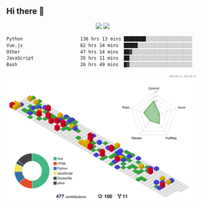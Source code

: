 ## Hi there 👋
<div align="center">
<span>  </span>
<img height="170px" src="https://github-readme-stats.vercel.app/api?username=bigQY&show_icons=true&count_private==true&v=3" /><span>        </span><img height="170px" src="https://github-readme-stats.vercel.app/api/top-langs/?username=bigQY&layout=compact&langs_count=8&hide=html&v=3" />
<span>  </span>
</div>
<div align="center">

<!--START_SECTION:waka-->

```txt
Python                     136 hrs 13 mins ████████░░░░░░░░░░░░░░░░░   32.15 %
Vue.js                     82 hrs 14 mins  █████░░░░░░░░░░░░░░░░░░░░   19.41 %
Other                      47 hrs 14 mins  ██▓░░░░░░░░░░░░░░░░░░░░░░   11.15 %
JavaScript                 35 hrs 11 mins  ██░░░░░░░░░░░░░░░░░░░░░░░   08.31 %
Bash                       26 hrs 49 mins  █▓░░░░░░░░░░░░░░░░░░░░░░░   06.33 %
```

<!--END_SECTION:waka-->
</div>

![](./profile-3d-contrib/profile-gitblock.svg)

